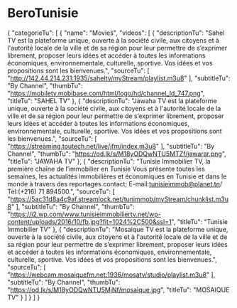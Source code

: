 # BeroTunisie
{
"categorieTu": [
{
"name": "Movies",
"videos": [
{
"descriptionTu": "Sahel TV est la plateforme unique, ouverte à la société civile, aux citoyens et à l'autorité locale de la ville et de sa région pour leur permettre de s’exprimer librement, proposer leurs idées et accéder à toutes les informations économiques, environnementale, culturelle, sportive. Vos idées et vos propositions sont les bienvenues.",
"sourceTu": [
"http://142.44.214.231:1935/saheltv/myStream/playlist.m3u8"
],
"subtitleTu": "By Channel",
"thumbTu": "https://mobiletv.mobibase.com/html/logo/hd/channel_ld_747.png",
"titleTu": "SAHEL TV"
},
{
"descriptionTu": "Jawaha TV est la plateforme unique, ouverte à la société civile, aux citoyens et à l'autorité locale de la ville et de sa région pour leur permettre de s’exprimer librement, proposer leurs idées et accéder à toutes les informations économiques, environnementale, culturelle, sportive. Vos idées et vos propositions sont les bienvenues.",
"sourceTu": [
"https://streaming.toutech.net/live/jfm/index.m3u8"
],
"subtitleTu": "By Channel",
"thumbTu": "https://od.lk/s/M18yODQwNTU5MTZf/jawarar.png",
"titleTu": "JAWAHA TV"
},
{
"descriptionTu": "Tunisie Immobilier TV, la première chaîne de l’immobilier en Tunisie Vous présente toutes les semaines, les actualités immobilières et économiques en Tunisie et dans le monde à travers des reportages.contact; E-mail:tunisieimmob@planet.tn/ Tel:(+216) 71 894500.",
"sourceTu": [
"https://5ac31d8a4c9af.streamlock.net/tunimmob/myStream/chunklist.m3u8"
],
"subtitleTu": "By Channel",
"thumbTu": "https://i2.wp.com/www.tunisieimmobiliertv.net/wp-content/uploads/2016/10/fb.jpg?fit=1024%2C500&ssl=1",
"titleTu": "Tunisie Immobilier TV"
},
{
"descriptionTu": "Mosaique TV est la plateforme unique, ouverte à la société civile, aux citoyens et à l'autorité locale de la ville et de sa région pour leur permettre de s’exprimer librement, proposer leurs idées et accéder à toutes les informations économiques, environnementale, culturelle, sportive. Vos idées et vos propositions sont les bienvenues.",
"sourceTu": [
"https://webcam.mosaiquefm.net:1936/mosatv/studio/playlist.m3u8"
],
"subtitleTu": "By Channel",
"thumbTu": "https://od.lk/s/M18yODQwNTU5MjNf/mosaique.jpg",
"titleTu": "MOSAIQUE TV"
}
]
}
]
}
